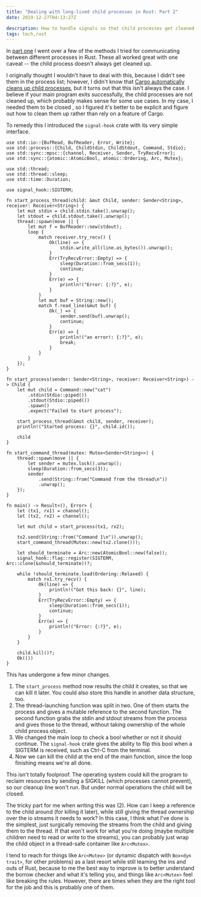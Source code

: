```yaml
---
title: "Dealing with long-lived child processes in Rust: Part 2"
date: 2019-12-27T04:13:27Z

description: How to handle signals so that child processes get cleaned up.
tags: tech,rust
---
```


In [part one](/rust-process-communication) I went over a few of the methods I
tried for communicating between different processes in Rust. These all worked
great with one caveat -- the child process doesn't always get cleaned up.

I originally thought I wouldn't have to deal with this, because I didn't see
them in the process list; however, I didn't know that [Cargo automatically
cleans up child processes](https://github.com/rust-lang/cargo/issues/5598), but
it turns out that this isn't always the case. I believe if your main program
exits successfully, the child processes are not cleaned up, which probably makes
sense for some use cases. In my case, I needed them to be closed , so I figured
it's better to be explicit and figure out how to clean them up rather than rely
on a feature of Cargo.

To remedy this I introduced the `signal-hook` crate with its very simple
interface.

```
use std::io::{BufRead, BufReader, Error, Write};
use std::process::{Child, ChildStdin, ChildStdout, Command, Stdio};
use std::sync::mpsc::{channel, Receiver, Sender, TryRecvError};
use std::sync::{atomic::AtomicBool, atomic::Ordering, Arc, Mutex};

use std::thread;
use std::thread::sleep;
use std::time::Duration;

use signal_hook::SIGTERM;

fn start_process_thread(child: &mut Child, sender: Sender<String>, receiver: Receiver<String>) {
    let mut stdin = child.stdin.take().unwrap();
    let stdout = child.stdout.take().unwrap();
    thread::spawn(move || {
        let mut f = BufReader::new(stdout);
        loop {
            match receiver.try_recv() {
                Ok(line) => {
                    stdin.write_all(line.as_bytes()).unwrap();
                }
                Err(TryRecvError::Empty) => {
                    sleep(Duration::from_secs(1));
                    continue;
                }
                Err(e) => {
                    println!("Error: {:?}", e);
                }
            }
            let mut buf = String::new();
            match f.read_line(&mut buf) {
                Ok(_) => {
                    sender.send(buf).unwrap();
                    continue;
                }
                Err(e) => {
                    println!("an error!: {:?}", e);
                    break;
                }
            }
        }
    });
}

fn start_process(sender: Sender<String>, receiver: Receiver<String>) -> Child {
    let mut child = Command::new("cat")
        .stdin(Stdio::piped())
        .stdout(Stdio::piped())
        .spawn()
        .expect("Failed to start process");

    start_process_thread(&mut child, sender, receiver);
    println!("Started process: {}", child.id());

    child
}

fn start_command_thread(mutex: Mutex<Sender<String>>) {
    thread::spawn(move || {
        let sender = mutex.lock().unwrap();
        sleep(Duration::from_secs(3));
        sender
            .send(String::from("Command from the thread\n"))
            .unwrap();
    });
}

fn main() -> Result<(), Error> {
    let (tx1, rx1) = channel();
    let (tx2, rx2) = channel();

    let mut child = start_process(tx1, rx2);

    tx2.send(String::from("Command 1\n")).unwrap();
    start_command_thread(Mutex::new(tx2.clone()));

    let should_terminate = Arc::new(AtomicBool::new(false));
    signal_hook::flag::register(SIGTERM, Arc::clone(&should_terminate))?;

    while !should_terminate.load(Ordering::Relaxed) {
        match rx1.try_recv() {
            Ok(line) => {
                println!("Got this back: {}", line);
            }
            Err(TryRecvError::Empty) => {
                sleep(Duration::from_secs(1));
                continue;
            }
            Err(e) => {
                println!("Error: {:?}", e);
            }
        }
    }

    child.kill()?;
    Ok(())
}
```

This has undergone a few minor changes.

1. The `start_process` method now results the child it creates, so that we can
   kill it later. You could also store this handle in another data structure,
   too.
2. The thread-launching function was split in two. One of them starts the
   process and gives a mutable reference to the second function. The second
   function grabs the stdin and stdout streams from the process and gives those
   to the thread, without taking ownership of the whole child process object.
3. We changed the main loop to check a bool whether or not it should continue.
   The `signal-hook` crate gives the ability to flip this bool when a SIGTERM is
   received, such as Ctrl-C from the terminal.
4. Now we can kill the child at the end of the main function, since the loop
   finishing means we're all done.

This isn't totally foolproof. The operating system could kill the program to
reclaim resources by sending a SIGKILL (which processes cannot prevent), so our
cleanup line won't run. But under normal operations the child will be closed.

The tricky part for me when writing this was (2). How can I keep a reference to
the child around (for killing it later), while still giving the thread ownership
over the io streams it needs to work? In this case, I think what I've done is
the simplest, just surgically removing the streams from the child and giving
them to the thread. If that won't work for what you're doing (maybe multiple
children need to read or write to the streams), you can probably just wrap the
child object in a thread-safe container like `Arc<Mutex>`.

I tend to reach for things like `Arc<Mutex>` (or dynamic dispatch with `Box<dyn
trait>`, for other problems) as a last resort while still learning the ins and
outs of Rust, because to me the best way to improve is to better understand the
borrow checker and what it's telling you, and things like `Arc<Mutex>` feel like
breaking the rules. However, there are times when they are the right tool for
the job and this is probably one of them.
